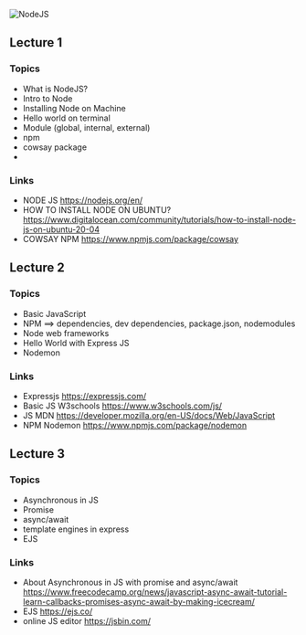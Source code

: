 ![NodeJS](https://seeklogo.com/images/N/nodejs-logo-D26404F360-seeklogo.com.png)

## Lecture 1

### Topics

- What is NodeJS?
- Intro to Node
- Installing Node on Machine
- Hello world on terminal
- Module (global, internal, external)
- npm
- cowsay package
-

### Links

- NODE JS https://nodejs.org/en/
- HOW TO INSTALL NODE ON UBUNTU? https://www.digitalocean.com/community/tutorials/how-to-install-node-js-on-ubuntu-20-04
- COWSAY NPM https://www.npmjs.com/package/cowsay

## Lecture 2

### Topics

- Basic JavaScript
- NPM ==> dependencies, dev dependencies, package.json, nodemodules
- Node web frameworks
- Hello World with Express JS
- Nodemon

### Links

- Expressjs https://expressjs.com/
- Basic JS W3schools https://www.w3schools.com/js/
- JS MDN https://developer.mozilla.org/en-US/docs/Web/JavaScript
- NPM Nodemon https://www.npmjs.com/package/nodemon

## Lecture 3

### Topics

- Asynchronous in JS
- Promise
- async/await
- template engines in express
- EJS

### Links

- About Asynchronous in JS with promise and async/await https://www.freecodecamp.org/news/javascript-async-await-tutorial-learn-callbacks-promises-async-await-by-making-icecream/
- EJS https://ejs.co/
- online JS editor https://jsbin.com/
